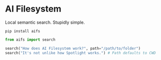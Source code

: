 # AI Filesystem

Local semantic search. Stupidly simple.

```shell
pip install aifs
```

```python
from aifs import search

search("How does AI Filesystem work?", path="/path/to/folder")
search("It's not unlike how Spotlight works.") # Path defaults to CWD
```
